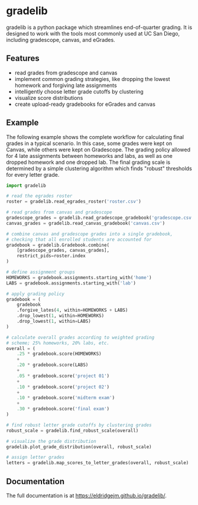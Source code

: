 gradelib
========

gradelib is a python package which streamlines end-of-quarter grading. It is
designed to work with the tools most commonly used at UC San Diego, including
gradescope, canvas, and eGrades.

Features
--------

- read grades from gradescope and canvas
- implement common grading strategies, like dropping the lowest homework and
  forgiving late assignments
- intelligently choose letter grade cutoffs by clustering
- visualize score distributions
- create upload-ready gradebooks for eGrades and canvas

Example
-------

The following example shows the complete workflow for calculating final grades
in a typical scenario. In this case, some grades were kept on Canvas, while
others were kept on Gradescope. The grading policy allowed for 4 late
assignments between homeworks and labs, as well as one dropped homework and one
dropped lab. The final grading scale is determined by a simple clustering
algorithm which finds "robust" thresholds for every letter grade.


```python
import gradelib

# read the egrades roster
roster = gradelib.read_egrades_roster('roster.csv')

# read grades from canvas and gradescope
gradescope_grades = gradelib.read_gradescope_gradebook('gradescope.csv')
canvas_grades = gradelib.read_canvas_gradebook('canvas.csv')

# combine canvas and gradescope grades into a single gradebook, 
# checking that all enrolled students are accounted for
gradebook = gradelib.Gradebook.combine(
    [gradescope_grades, canvas_grades], 
    restrict_pids=roster.index
)

# define assignment groups
HOMEWORKS = gradebook.assignments.starting_with('home')
LABS = gradebook.assignments.starting_with('lab')

# apply grading policy
gradebook = (
    gradebook
    .forgive_lates(4, within=HOMEWORKS + LABS)
    .drop_lowest(1, within=HOMEWORKS)
    .drop_lowest(1, within=LABS)
)

# calculate overall grades according to weighted grading
# scheme; 25% homeworks, 20% labs, etc.
overall = (
    .25 * gradebook.score(HOMEWORKS)
    +
    .20 * gradebook.score(LABS)
    +
    .05 * gradebook.score('project 01')
    +
    .10 * gradebook.score('project 02')
    +
    .10 * gradebook.score('midterm exam')
    +
    .30 * gradebook.score('final exam')
)

# find robust letter grade cutoffs by clustering grades
robust_scale = gradelib.find_robust_scale(overall)

# visualize the grade distribution
gradelib.plot_grade_distribution(overall, robust_scale)

# assign letter grades
letters = gradelib.map_scores_to_letter_grades(overall, robust_scale)
```


Documentation
-------------

The full documentation is at https://eldridgejm.github.io/gradelib/.
